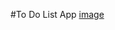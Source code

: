 #To Do List App
[image](https://github.com/govardhan666/To_Do_App_Android/assets/71170706/0ae9a240-d760-48d5-b2d6-d87c47f66971)
